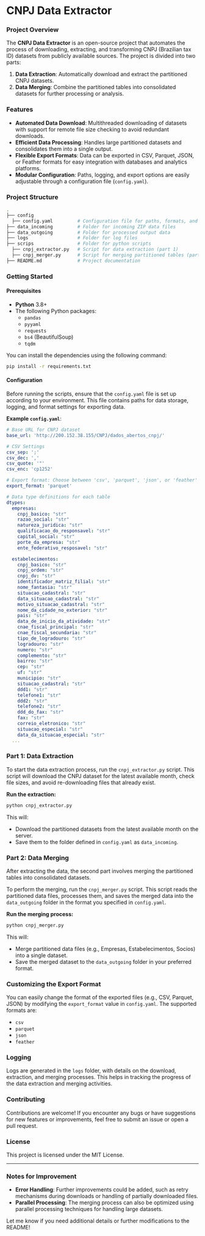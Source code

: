 # CNPJ Data Extractor

### Project Overview

The **CNPJ Data Extractor** is an open-source project that automates the process of downloading, extracting, and transforming CNPJ (Brazilian tax ID) datasets from publicly available sources. The project is divided into two parts:
1. **Data Extraction**: Automatically download and extract the partitioned CNPJ datasets.
2. **Data Merging**: Combine the partitioned tables into consolidated datasets for further processing or analysis.

### Features

- **Automated Data Download**: Multithreaded downloading of datasets with support for remote file size checking to avoid redundant downloads.
- **Efficient Data Processing**: Handles large partitioned datasets and consolidates them into a single output.
- **Flexible Export Formats**: Data can be exported in CSV, Parquet, JSON, or Feather formats for easy integration with databases and analytics platforms.
- **Modular Configuration**: Paths, logging, and export options are easily adjustable through a configuration file (`config.yaml`).

### Project Structure

```bash
.
├── config
  ├── config.yaml         # Configuration file for paths, formats, and data types
├── data_incoming         # Folder for incoming ZIP data files
├── data_outgoing         # Folder for processed output data
├── logs                  # Folder for log files
├── scrips                # Folder for python scripts
  ├── cnpj_extractor.py   # Script for data extraction (part 1)
  ├── cnpj_merger.py      # Script for merging partitioned tables (part 2)
├── README.md             # Project documentation
```

### Getting Started

#### Prerequisites

- **Python** 3.8+
- The following Python packages:
  - `pandas`
  - `pyyaml`
  - `requests`
  - `bs4` (BeautifulSoup)
  - `tqdm`

You can install the dependencies using the following command:

```bash
pip install -r requirements.txt
```

#### Configuration

Before running the scripts, ensure that the `config.yaml` file is set up according to your environment. This file contains paths for data storage, logging, and format settings for exporting data.

**Example `config.yaml`**:

```yaml
# Base URL for CNPJ dataset
base_url: 'http://200.152.38.155/CNPJ/dados_abertos_cnpj/'

# CSV Settings
csv_sep: ';'
csv_dec: ','
csv_quote: '"'
csv_enc: 'cp1252'

# Export format: Choose between 'csv', 'parquet', 'json', or 'feather'
export_format: 'parquet'

# Data type definitions for each table
dtypes:
  empresas:
    cnpj_basico: "str"
    razao_social: "str"
    natureza_juridica: "str"
    qualificacao_do_responsavel: "str"
    capital_social: "str"
    porte_da_empresa: "str"
    ente_federativo_resposavel: "str"

  estabelecimentos:
    cnpj_basico: "str"
    cnpj_ordem: "str"
    cnpj_dv: "str"
    identificador_matriz_filial: "str"
    nome_fantasia: "str"
    situacao_cadastral: "str"
    data_situacao_cadastral: "str"
    motivo_situacao_cadastral: "str"
    nome_da_cidade_no_exterior: "str"
    pais: "str"
    data_de_inicio_da_atividade: "str"
    cnae_fiscal_principal: "str"
    cnae_fiscal_secundaria: "str"
    tipo_de_logradouro: "str"
    logradouro: "str"
    numero: "str"
    complemento: "str"
    bairro: "str"
    cep: "str"
    uf: "str"
    municipio: "str"
    situacao_cadastral: "str"
    ddd1: "str"
    telefone1: "str"
    ddd2: "str"
    telefone2: "str"
    ddd_do_fax: "str"
    fax: "str"
    correio_eletronico: "str"
    situacao_especial: "str"
    data_da_situacao_especial: "str"
  ...
```

### Part 1: Data Extraction

To start the data extraction process, run the `cnpj_extractor.py` script. This script will download the CNPJ dataset for the latest available month, check file sizes, and avoid re-downloading files that already exist.

**Run the extraction:**

```bash
python cnpj_extractor.py
```

This will:
- Download the partitioned datasets from the latest available month on the server.
- Save them to the folder defined in `config.yaml` as `data_incoming`.

### Part 2: Data Merging

After extracting the data, the second part involves merging the partitioned tables into consolidated datasets.

To perform the merging, run the `cnpj_merger.py` script. This script reads the partitioned data files, processes them, and saves the merged data into the `data_outgoing` folder in the format you specified in `config.yaml`.

**Run the merging process:**

```bash
python cnpj_merger.py
```

This will:
- Merge partitioned data files (e.g., Empresas, Estabelecimentos, Socios) into a single dataset.
- Save the merged dataset to the `data_outgoing` folder in your preferred format.

### Customizing the Export Format

You can easily change the format of the exported files (e.g., CSV, Parquet, JSON) by modifying the `export_format` value in `config.yaml`. The supported formats are:
- `csv`
- `parquet`
- `json`
- `feather`

### Logging

Logs are generated in the `logs` folder, with details on the download, extraction, and merging processes. This helps in tracking the progress of the data extraction and merging activities.

### Contributing

Contributions are welcome! If you encounter any bugs or have suggestions for new features or improvements, feel free to submit an issue or open a pull request.

### License

This project is licensed under the MIT License.

---

### Notes for Improvement

- **Error Handling**: Further improvements could be added, such as retry mechanisms during downloads or handling of partially downloaded files.
- **Parallel Processing**: The merging process can also be optimized using parallel processing techniques for handling large datasets.

Let me know if you need additional details or further modifications to the README!

